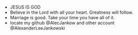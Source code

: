 - JESUS IS GOD
- Believe in the Lord with all your heart. Greatness will follow.
- Marriage is good. Take your time you have all of it.
- locate my github @AlecJankow and other account @AlexanderLeeJankowski

<!---
AlexanderLJankowski/AlexanderLJankowski is a ✨ special ✨ repository because its `README.md` (this file) appears on your GitHub profile.
You can click the Preview link to take a look at your changes.
--->
